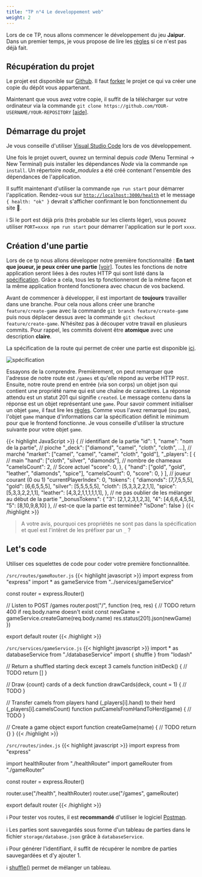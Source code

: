 ```yaml
---
title: "TP n°4 Le developpement web"
weight: 2
---
```


Lors de ce TP, nous allons commencer le développement du jeu **Jaipur**. Dans un premier temps, je vous propose de lire les [règles](/jaipur/travaux_pratiques/#r%C3%A8gles) si ce n'est pas déjà fait.

## Récupération du projet

Le projet est disponible sur [Github](https://github.com/JulienUsson/jaipur-backend-starter). Il faut [forker](https://docs.github.com/en/get-started/quickstart/fork-a-repo#forking-a-repository) le projet ce qui va créer une copie du dépôt vous appartenant.

Maintenant que vous avez votre copie, il suffit de la télécharger sur votre ordinateur via la commande `git clone https://github.com/YOUR-USERNAME/YOUR-REPOSITORY` [[aide]](https://docs.github.com/en/github/creating-cloning-and-archiving-repositories/cloning-a-repository-from-github/cloning-a-repository#cloning-a-repository).

## Démarrage du projet

Je vous conseille d'utiliser [Visual Studio Code](/annexes/vscode/) lors de vos développement.

Une fois le projet ouvert, ouvrez un terminal depuis *code* (Menu Terminal -> New Terminal) puis installer les dépendances *Node* via la commande `npm install`.
Un répertoire *node_modules* a été créé contenant l'ensemble des dépendances de l'application.

Il suffit maintenant d'utiliser la commande `npm run start` pour démarrer l'application. Rendez-vous sur [`http://localhost:3000/health`](http://localhost:3000/health) et le message `{ health: "ok" }` devrait s'afficher confirmant le bon fonctionnement du site 🎉.

ℹ️ Si le port est déjà pris (très probable sur les clients léger), vous pouvez utiliser `PORT=xxxx npm run start` pour démarrer l'application sur le port `xxxx`.


## Création d'une partie

Lors de ce tp nous allons développer notre première fonctionnalité : **En tant que joueur, je peux créer une partie** [[voir]](http://localhost:1313/jaipur/travaux_pratiques/#en-tant-que-joueur-je-peux-cr%C3%A9er-une-partie-tp4). Toutes les fonctions de notre application seront liées à des routes HTTP qui sont listé dans la [spécification](/jaipur/travaux_pratiques/#spécification-de-lapi). Grâce a cela, tous les tp fonctionneront de la même façon et la même application frontend fonctionera avec chacun de vos backend.


Avant de commencer à développer, il est important de **toujours** travailler dans une branche. Pour cela nous allons créer une branche `feature/create-game` avec la commande `git branch feature/create-game` puis nous déplacer dessus avec la commande `git checkout feature/create-game`. N'hésitez pas à découper votre travail en plusieurs commits. Pour rappel, les commits doivent être **atomique** avec une description **claire**.


La spécification de la route qui permet de créer une partie est disponible [ici](https://jaipur-api.usson.me/#api-Game-createGame). 

![spécification](/dev_web/swagger.png)

Essayons de la comprendre. Premièrement, on peut remarquer que l'adresse de notre route est `/games` et qu'elle répond au verbe HTTP `POST`. Ensuite, notre route prend en entrée (via son corps) un objet json qui contient une propriété name qui est une chaîne de caractères.
 La réponse attendu est un statut 201 qui signifie `created`. Le message contenu dans la réponse est un objet représentant une `game`. Pour savoir comment initialiser un objet `game`, il faut lire les [règles](/jaipur/travaux_pratiques/#r%C3%A8gles). Comme vous l'avez remarqué (ou pas), l'objet `game` manque d'informations car la spécification définit le minimum pour que le frontend fonctionne. Je vous conseille d'utiliser la structure suivante pour votre objet `game`.

{{< highlight JavaScript >}}
{
    // identifiant de la partie
    "id": 1,
    "name": "nom de la partie",
    // pioche
    "_deck": ["diamond", "camel", "cloth", "cloth", ...],
    // marché
    "market": ["camel", "camel", "camel", "cloth", "gold"],
    "_players": [
        {
            // main
            "hand": ["cloth", "silver", "diamonds"],
            // nombre de chameaux
            "camelsCount": 2, 
            // Score actuel
            "score": 0,
        },
        {
            "hand": ["gold", "gold", "leather", "diamonds", "spice"],
            "camelsCount": 0,
            "score": 0,
        }
    ],
    // joueur courant (0 ou 1)
    "currentPlayerIndex": 0,
    "tokens": {
        "diamonds": [7,7,5,5,5],
        "gold": [6,6,5,5,5],
        "silver": [5,5,5,5,5],
        "cloth": [5,3,3,2,2,1,1],
        "spice": [5,3,3,2,2,1,1],
        "leather": [4,3,2,1,1,1,1,1,1],
    },
    // ne pas oublier de les mélanger au début de la partie
    "_bonusTokens": {
        "3": [2,1,2,3,1,2,3],
        "4": [4,6,6,4,5,5],
        "5": [8,10,9,8,10]
    },
    // est-ce que la partie est terminée?
    "isDone": false
}
{{< /highlight >}}

> A votre avis, pourquoi ces propriétés ne sont pas dans la spécification et quel est l'intêret de les préfixer par un `_` ?

## Let's code

Utiliser ces squelettes de code pour coder votre première fonctionnalitée.

`/src/routes/gameRouter.js`
{{< highlight javascript >}}
import express from "express"
import * as gameService from "../services/gameService"

const router = express.Router()

// Listen to POST /games
router.post("/", function (req, res) {
  // TODO return 400 if req.body.name doesn't exist
  const newGame = gameService.createGame(req.body.name)
  res.status(201).json(newGame)
})

export default router
{{< /highlight >}}

`/src/services/gameService.js`
{{< highlight javascript >}}
import * as databaseService from "./databaseService"
import { shuffle } from "lodash"

// Return a shuffled starting deck except 3 camels
function initDeck() {
  // TODO
  return []
}

// Draw {count} cards of a deck
function drawCards(deck, count = 1) {
  // TODO
}

// Transfer camels from players hand (_players[i].hand) to their herd (_players[i].camelsCount)
function putCamelsFromHandToHerd(game) {
  // TODO
}

// Create a game object
export function createGame(name) {
  // TODO
  return {}
}
{{< /highlight >}}

`/src/routes/index.js`
{{< highlight javascript >}}
import express from "express"

import healthRouter from "./healthRouter"
import gameRouter from "./gameRouter"

const router = express.Router()

router.use("/health", healthRouter)
router.use("/games", gameRouter)

export default router
{{< /highlight >}}

ℹ️ Pour tester vos routes, il est **recommandé** d'utiliser le logiciel [Postman](https://cours.usson.me/annexes/postman/).

ℹ️ Les parties sont sauvegardés sous forme d'un tableau de parties dans le fichier `storage/database.json` grâce à `databaseService`.

ℹ️ Pour générer l'identifiant, il suffit de récupérer le nombre de parties sauvegardées et d'y ajouter 1.

ℹ️ [shuffle()](https://lodash.com/docs/4.17.15#shuffle) permet de mélanger un tableau.
